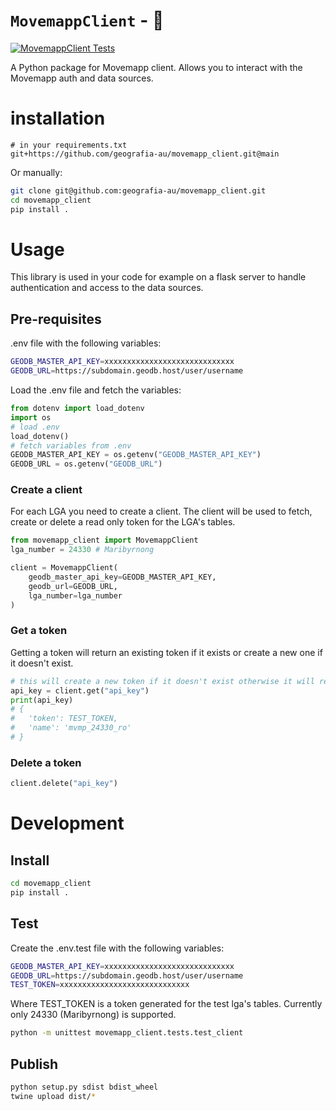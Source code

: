 # `MovemappClient` - 🐍

[![MovemappClient Tests](https://github.com/geografia-au/movemapp_client/actions/workflows/tests.yml/badge.svg?branch=main)](https://github.com/geografia-au/movemapp_client/actions/workflows/tests.yml)

A Python package for Movemapp client. Allows you to interact with the Movemapp auth and data sources.

# installation

```
# in your requirements.txt
git+https://github.com/geografia-au/movemapp_client.git@main
```

Or manually:

```sh
git clone git@github.com:geografia-au/movemapp_client.git
cd movemapp_client
pip install .
```

# Usage

This library is used in your code for example on a flask server to handle authentication and access to the data sources.

## Pre-requisites

.env file with the following variables:

```sh
GEODB_MASTER_API_KEY=xxxxxxxxxxxxxxxxxxxxxxxxxxxxx
GEODB_URL=https://subdomain.geodb.host/user/username
```

Load the .env file and fetch the variables:

```py
from dotenv import load_dotenv
import os
# load .env
load_dotenv()
# fetch variables from .env
GEODB_MASTER_API_KEY = os.getenv("GEODB_MASTER_API_KEY")
GEODB_URL = os.getenv("GEODB_URL")
```

### Create a client

For each LGA you need to create a client. The client will be used to fetch, create or delete a read only token for the LGA's tables.

```py
from movemapp_client import MovemappClient
lga_number = 24330 # Maribyrnong

client = MovemappClient(
    geodb_master_api_key=GEODB_MASTER_API_KEY,
    geodb_url=GEODB_URL,
    lga_number=lga_number
)
```

### Get a token

Getting a token will return an existing token if it exists or create a new one if it doesn't exist.

```py
# this will create a new token if it doesn't exist otherwise it will return the existing token based on the following name convention: mvmp_{lga_number}_ro
api_key = client.get("api_key")
print(api_key)
# {
#   'token': TEST_TOKEN,
#   'name': 'mvmp_24330_ro'
# }

```

### Delete a token

```py
client.delete("api_key")
```

# Development

## Install

```sh
cd movemapp_client
pip install .
```

## Test

Create the .env.test file with the following variables:

```sh
GEODB_MASTER_API_KEY=xxxxxxxxxxxxxxxxxxxxxxxxxxxxx
GEODB_URL=https://subdomain.geodb.host/user/username
TEST_TOKEN=xxxxxxxxxxxxxxxxxxxxxxxxxxxxx
```

Where TEST_TOKEN is a token generated for the test lga's tables. Currently only 24330 (Maribyrnong) is supported.

```sh
python -m unittest movemapp_client.tests.test_client
```

## Publish

```sh
python setup.py sdist bdist_wheel
twine upload dist/*
```

